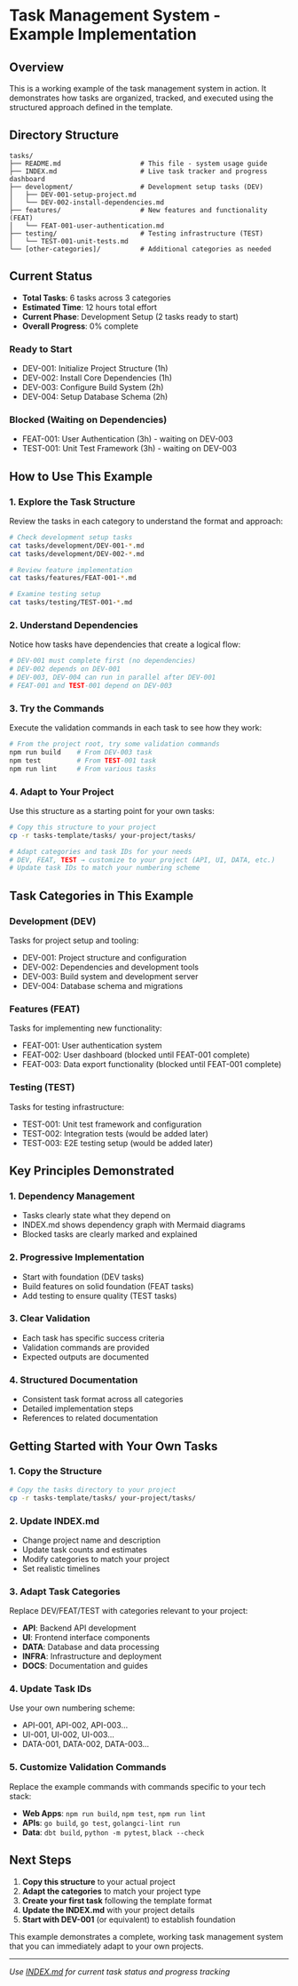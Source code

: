 # Task Management System - Example Implementation

## Overview

This is a working example of the task management system in action. It demonstrates how tasks are organized, tracked, and executed using the structured approach defined in the template.

## Directory Structure

```text
tasks/
├── README.md                    # This file - system usage guide
├── INDEX.md                     # Live task tracker and progress dashboard
├── development/                 # Development setup tasks (DEV)
│   ├── DEV-001-setup-project.md
│   └── DEV-002-install-dependencies.md
├── features/                    # New features and functionality (FEAT)
│   └── FEAT-001-user-authentication.md
├── testing/                     # Testing infrastructure (TEST)
│   └── TEST-001-unit-tests.md
└── [other-categories]/          # Additional categories as needed
```

## Current Status

- **Total Tasks**: 6 tasks across 3 categories
- **Estimated Time**: 12 hours total effort
- **Current Phase**: Development Setup (2 tasks ready to start)
- **Overall Progress**: 0% complete

### Ready to Start

- DEV-001: Initialize Project Structure (1h)
- DEV-002: Install Core Dependencies (1h)
- DEV-003: Configure Build System (2h)
- DEV-004: Setup Database Schema (2h)

### Blocked (Waiting on Dependencies)

- FEAT-001: User Authentication (3h) - waiting on DEV-003
- TEST-001: Unit Test Framework (3h) - waiting on DEV-003

## How to Use This Example

### 1. Explore the Task Structure

Review the tasks in each category to understand the format and approach:

```bash
# Check development setup tasks
cat tasks/development/DEV-001-*.md
cat tasks/development/DEV-002-*.md

# Review feature implementation
cat tasks/features/FEAT-001-*.md

# Examine testing setup
cat tasks/testing/TEST-001-*.md
```

### 2. Understand Dependencies

Notice how tasks have dependencies that create a logical flow:

```bash
# DEV-001 must complete first (no dependencies)
# DEV-002 depends on DEV-001
# DEV-003, DEV-004 can run in parallel after DEV-001
# FEAT-001 and TEST-001 depend on DEV-003
```

### 3. Try the Commands

Execute the validation commands in each task to see how they work:

```bash
# From the project root, try some validation commands
npm run build    # From DEV-003 task
npm test         # From TEST-001 task
npm run lint     # From various tasks
```

### 4. Adapt to Your Project

Use this structure as a starting point for your own tasks:

```bash
# Copy this structure to your project
cp -r tasks-template/tasks/ your-project/tasks/

# Adapt categories and task IDs for your needs
# DEV, FEAT, TEST → customize to your project (API, UI, DATA, etc.)
# Update task IDs to match your numbering scheme
```

## Task Categories in This Example

### Development (DEV)

Tasks for project setup and tooling:

- DEV-001: Project structure and configuration
- DEV-002: Dependencies and development tools
- DEV-003: Build system and development server
- DEV-004: Database schema and migrations

### Features (FEAT)

Tasks for implementing new functionality:

- FEAT-001: User authentication system
- FEAT-002: User dashboard (blocked until FEAT-001 complete)
- FEAT-003: Data export functionality (blocked until FEAT-001 complete)

### Testing (TEST)

Tasks for testing infrastructure:

- TEST-001: Unit test framework and configuration
- TEST-002: Integration tests (would be added later)
- TEST-003: E2E testing setup (would be added later)

## Key Principles Demonstrated

### 1. **Dependency Management**

- Tasks clearly state what they depend on
- INDEX.md shows dependency graph with Mermaid diagrams
- Blocked tasks are clearly marked and explained

### 2. **Progressive Implementation**

- Start with foundation (DEV tasks)
- Build features on solid foundation (FEAT tasks)
- Add testing to ensure quality (TEST tasks)

### 3. **Clear Validation**

- Each task has specific success criteria
- Validation commands are provided
- Expected outputs are documented

### 4. **Structured Documentation**

- Consistent task format across all categories
- Detailed implementation steps
- References to related documentation

## Getting Started with Your Own Tasks

### 1. Copy the Structure

```bash
# Copy the tasks directory to your project
cp -r tasks-template/tasks/ your-project/tasks/
```

### 2. Update INDEX.md

- Change project name and description
- Update task counts and estimates
- Modify categories to match your project
- Set realistic timelines

### 3. Adapt Task Categories

Replace DEV/FEAT/TEST with categories relevant to your project:

- **API**: Backend API development
- **UI**: Frontend interface components
- **DATA**: Database and data processing
- **INFRA**: Infrastructure and deployment
- **DOCS**: Documentation and guides

### 4. Update Task IDs

Use your own numbering scheme:

- API-001, API-002, API-003...
- UI-001, UI-002, UI-003...
- DATA-001, DATA-002, DATA-003...

### 5. Customize Validation Commands

Replace the example commands with commands specific to your tech stack:

- **Web Apps**: `npm run build`, `npm test`, `npm run lint`
- **APIs**: `go build`, `go test`, `golangci-lint run`
- **Data**: `dbt build`, `python -m pytest`, `black --check`

## Next Steps

1. **Copy this structure** to your actual project
2. **Adapt the categories** to match your project type
3. **Create your first task** following the template format
4. **Update the INDEX.md** with your project details
5. **Start with DEV-001** (or equivalent) to establish foundation

This example demonstrates a complete, working task management system that you can immediately adapt to your own projects.

---

_Use [INDEX.md](INDEX.md) for current task status and progress tracking_

